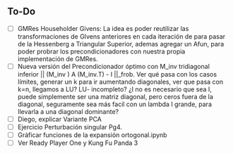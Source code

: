 ## To-Do
- [ ] GMRes Householder Givens: La idea es poder reutilizar las transformaciones de GIvens anteriores en cada iteración de para pasar de la Hessenberg a Triangular Superior, ademas agregar un Afun, para poder probrar los precondicionadores con nuestra propia implementación de GMRes.
- [ ] Nueva versión del Precondicionador óptimo con M_inv tridiagonal inferior || (M_inv ) A (M_inv.T) - I ||_frob. Ver qué pasa con los casos límites, generar un k para ir aumentando diagonales, ver que pasa con k=n, llegamos a LU? LU- incompleto? ¿I no es necesario que sea I, puede simplemente ser una matriz diagonal, pero ceros fuera de la diagonal,  seguramente sea más facil con un lambda I grande, para llevarla a una diagonal dominante?
- [ ] Diego, explicar Variante PCA
- [ ] Ejercicio Perturbación singular Pg4.
- [ ] Gráficar funciones de la expansión ortogonal.ipynb
- [ ] Ver Ready Player One y Kung Fu Panda 3